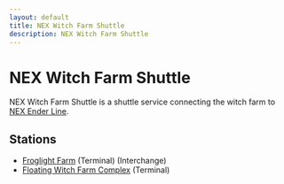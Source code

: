 ```yaml
---
layout: default
title: NEX Witch Farm Shuttle
description: NEX Witch Farm Shuttle
---
```


# NEX Witch Farm Shuttle

NEX Witch Farm Shuttle is a shuttle service connecting the witch farm to
[NEX Ender Line](/rail-lines/nex-ender-line).

## Stations

- [Froglight Farm](/rail-stations/froglight-farm) (Terminal) (Interchange)
- [Floating Witch Farm Complex](/rail-stations/floating-witch-farm-complex) (Terminal)
